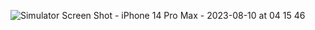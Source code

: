 ![Simulator Screen Shot - iPhone 14 Pro Max - 2023-08-10 at 04 15 46](https://github.com/aboashraf169/ToDoList/assets/55472716/958ae798-a9ed-40d0-a5c3-b2512018cef6)
